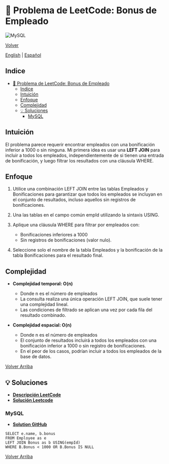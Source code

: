 # 🤔 Problema de LeetCode: Bonus de Empleado

![MySQL](https://img.shields.io/badge/MySQL-4479A1?logo=mysql&logoColor=white)

[Volver](../README.md)

[English](./577.EmployeeBonus.md) | [Español](./577.EmployeeBonus-es.md)

## Indice

- [🤔 Problema de LeetCode: Bonus de Empleado](#-problema-de-leetcode-bonus-de-empleado)
  - [Indice](#indice)
  - [Intuición](#intuición)
  - [Enfoque](#enfoque)
  - [Complejidad](#complejidad)
  - [💡 Soluciones](#-soluciones)
    - [MySQL](#mysql)

## Intuición

El problema parece requerir encontrar empleados con una bonificación inferior a 1000 o sin ninguna. Mi primera idea es usar una **LEFT JOIN** para incluir a todos los empleados, independientemente de si tienen una entrada de bonificación, y luego filtrar los resultados con una cláusula WHERE.

## Enfoque

1. Utilice una combinación LEFT JOIN entre las tablas Empleados y Bonificaciones para garantizar que todos los empleados se incluyan en el conjunto de resultados, incluso aquellos sin registros de bonificaciones.
2. Una las tablas en el campo común empId utilizando la sintaxis USING.
3. Aplique una cláusula WHERE para filtrar por empleados con:

    - Bonificaciones inferiores a 1000
    - Sin registros de bonificaciones (valor nulo).

4. Seleccione solo el nombre de la tabla Empleados y la bonificación de la tabla Bonificaciones para el resultado final.

## Complejidad

- **Complejidad temporal: O(n)**
    - Donde n es el número de empleados
    - La consulta realiza una única operación LEFT JOIN, que suele tener una complejidad lineal.
    - Las condiciones de filtrado se aplican una vez por cada fila del resultado combinado.

- **Complejidad espacial: O(n)**
    - Donde n es el número de empleados
    - El conjunto de resultados incluirá a todos los empleados con una bonificación inferior a  1000 o sin registro de bonificaciones.
    - En el peor de los casos, podrían incluir a todos los empleados de la base de datos.

[Volver Arriba](#indice)

## 💡 Soluciones

- **[Descripción LeetCode](https://leetcode.com/problems/employee-bonus/description/)**
- **[Solución Leetcode](https://leetcode.com/problems/employee-bonus/Solucións/6680041/mysql-left-join-88-by-danielpaez-dev-4yjy/)**

### MySQL

- **[Solution GitHub](../solutions/MySQL/577.EmployeeBonus.sql)**

```mysql []
SELECT e.name, b.bonus
FROM Employee as e
LEFT JOIN Bonus as b USING(empId)
WHERE B.Bonus < 1000 OR B.Bonus IS NULL
```

[Volver Arriba](#indice)
